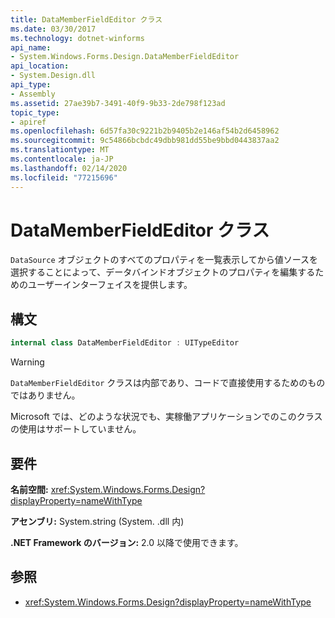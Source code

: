 ```yaml
---
title: DataMemberFieldEditor クラス
ms.date: 03/30/2017
ms.technology: dotnet-winforms
api_name:
- System.Windows.Forms.Design.DataMemberFieldEditor
api_location:
- System.Design.dll
api_type:
- Assembly
ms.assetid: 27ae39b7-3491-40f9-9b33-2de798f123ad
topic_type:
- apiref
ms.openlocfilehash: 6d57fa30c9221b2b9405b2e146af54b2d6458962
ms.sourcegitcommit: 9c54866bcbdc49dbb981dd55be9bbd0443837aa2
ms.translationtype: MT
ms.contentlocale: ja-JP
ms.lasthandoff: 02/14/2020
ms.locfileid: "77215696"
---
```

# <a name="datamemberfieldeditor-class"></a>DataMemberFieldEditor クラス

`DataSource` オブジェクトのすべてのプロパティを一覧表示してから値ソースを選択することによって、データバインドオブジェクトのプロパティを編集するためのユーザーインターフェイスを提供します。  
  
## <a name="syntax"></a>構文
  
```csharp
internal class DataMemberFieldEditor : UITypeEditor
```

> [!WARNING]
> `DataMemberFieldEditor` クラスは内部であり、コードで直接使用するためのものではありません。
> 
> Microsoft では、どのような状況でも、実稼働アプリケーションでのこのクラスの使用はサポートしていません。

## <a name="requirements"></a>要件

**名前空間:** <xref:System.Windows.Forms.Design?displayProperty=nameWithType>  
  
**アセンブリ:** System.string (System. .dll 内)  
  
**.NET Framework のバージョン:** 2.0 以降で使用できます。  
  
## <a name="see-also"></a>参照

- <xref:System.Windows.Forms.Design?displayProperty=nameWithType>
